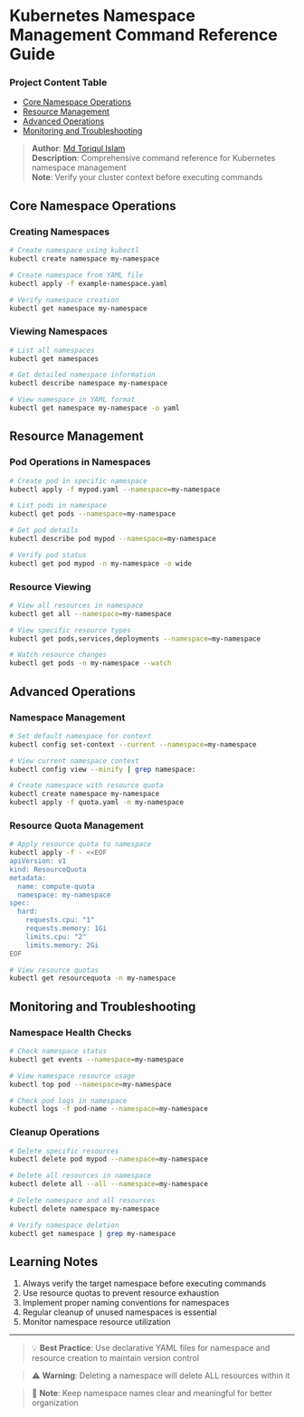 # Kubernetes Namespace Management Command Reference Guide

### Project Content Table
- [Core Namespace Operations](#core-namespace-operations)
- [Resource Management](#resource-management)
- [Advanced Operations](#advanced-operations)
- [Monitoring and Troubleshooting](#monitoring-and-troubleshooting)

> **Author**: [Md Toriqul Islam](https://linkedin.com/in/thetoriqul)  
> **Description**: Comprehensive command reference for Kubernetes namespace management  
> **Note**: Verify your cluster context before executing commands

## Core Namespace Operations

### Creating Namespaces

```bash
# Create namespace using kubectl
kubectl create namespace my-namespace

# Create namespace from YAML file
kubectl apply -f example-namespace.yaml

# Verify namespace creation
kubectl get namespace my-namespace
```

### Viewing Namespaces

```bash
# List all namespaces
kubectl get namespaces

# Get detailed namespace information
kubectl describe namespace my-namespace

# View namespace in YAML format
kubectl get namespace my-namespace -o yaml
```

## Resource Management

### Pod Operations in Namespaces

```bash
# Create pod in specific namespace
kubectl apply -f mypod.yaml --namespace=my-namespace

# List pods in namespace
kubectl get pods --namespace=my-namespace

# Get pod details
kubectl describe pod mypod --namespace=my-namespace

# Verify pod status
kubectl get pod mypod -n my-namespace -o wide
```

### Resource Viewing

```bash
# View all resources in namespace
kubectl get all --namespace=my-namespace

# View specific resource types
kubectl get pods,services,deployments --namespace=my-namespace

# Watch resource changes
kubectl get pods -n my-namespace --watch
```

## Advanced Operations

### Namespace Management

```bash
# Set default namespace for context
kubectl config set-context --current --namespace=my-namespace

# View current namespace context
kubectl config view --minify | grep namespace:

# Create namespace with resource quota
kubectl create namespace my-namespace
kubectl apply -f quota.yaml -n my-namespace
```

### Resource Quota Management

```bash
# Apply resource quota to namespace
kubectl apply -f - <<EOF
apiVersion: v1
kind: ResourceQuota
metadata:
  name: compute-quota
  namespace: my-namespace
spec:
  hard:
    requests.cpu: "1"
    requests.memory: 1Gi
    limits.cpu: "2"
    limits.memory: 2Gi
EOF

# View resource quotas
kubectl get resourcequota -n my-namespace
```

## Monitoring and Troubleshooting

### Namespace Health Checks

```bash
# Check namespace status
kubectl get events --namespace=my-namespace

# View namespace resource usage
kubectl top pod --namespace=my-namespace

# Check pod logs in namespace
kubectl logs -f pod-name --namespace=my-namespace
```

### Cleanup Operations

```bash
# Delete specific resources
kubectl delete pod mypod --namespace=my-namespace

# Delete all resources in namespace
kubectl delete all --all --namespace=my-namespace

# Delete namespace and all resources
kubectl delete namespace my-namespace

# Verify namespace deletion
kubectl get namespace | grep my-namespace
```

## Learning Notes

1. Always verify the target namespace before executing commands
2. Use resource quotas to prevent resource exhaustion
3. Implement proper naming conventions for namespaces
4. Regular cleanup of unused namespaces is essential
5. Monitor namespace resource utilization

---

> 💡 **Best Practice**: Use declarative YAML files for namespace and resource creation to maintain version control

> ⚠️ **Warning**: Deleting a namespace will delete ALL resources within it

> 📝 **Note**: Keep namespace names clear and meaningful for better organization